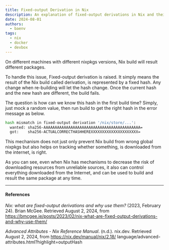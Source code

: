 ```yaml
---
title: Fixed-output Derivation in Nix
description: An explanation of fixed-output derivations in Nix and their role in ensuring reproducible builds
date: 2024-08-01
authors:
  - baenv
tags:
  - nix
  - docker
  - devbox
---
```


On different machines with different nixpkgs versions, Nix build will result different packages.

To handle this issue, Fixed-output derivation is raised. It simply means the result of the Nix build called derivation, is represented by a fixed hash. Any change when re-building will let the hash change. Once the current hash and the new hash are different, the build fails.

The question is how can we know this hash in the first build time? Simply, just mock a random value, then run build to get the right hash in the error message as below.

```bash
hash mismatch in fixed-output derivation '/nix/store/...':
  wanted: sha256-AAAAAAAAAAAAAAAAAAAAAAAAAAAAAAAAAAAAAAAAAAA=
  got:    sha256-ACTUALCORRECTHASHHEREXXXXXXXXXXXXXXXXXXXXX=
```

This mechanism does not just only prevent Nix build from wrong global nixpkgs but also helps on tracking whether something, is
downloaded from the internet, is right.

As you can see, even when Nix has mechanisms to decrease the risk of downloading resources from unreliable sources, it also can
control everything downloaded from the Internet, and can be used to build and result the same package at any time.

---

#### References

_Nix: what are fixed-output derivations and why use them?_ (2023, February 24). Brian McGee. Retrieved August 2, 2024, from
https://bmcgee.ie/posts/2023/02/nix-what-are-fixed-output-derivations-and-why-use-them/

_Advanced Attributes - Nix Reference Manual_. (n.d.). nix.dev. Retrieved August 2, 2024, from https://nix.dev/manual/nix/2.18/
language/advanced-attributes.html?highlight=outputHash


